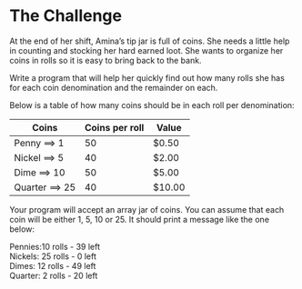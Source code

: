 # The Challenge

At the end of her shift, Amina’s tip jar is full of coins. She needs a little help in counting and stocking her hard earned loot. She wants to organize her coins in rolls so it is easy to bring back to the bank. 

Write a program that will help her quickly find out how many rolls she has for each coin denomination and the remainder on each. 

Below is a table of how many coins should be in each roll per denomination:


Coins | Coins per roll | Value
---------|----------|---------
 Penny   ==> 1 | 50 | $0.50
 Nickel  ==> 5 | 40 | $2.00
 Dime    ==> 10 | 50 | $5.00
 Quarter ==> 25 | 40 | $10.00

 Your program will accept an array jar of coins. You can assume that each coin will be either 1, 5, 10 or 25. It should print a message like the one below:

Pennies:10 rolls - 39 left
<br />Nickels:   25 rolls - 0 left
<br />Dimes:     12 rolls - 49 left
<br />Quarter:    2 rolls - 20 left
